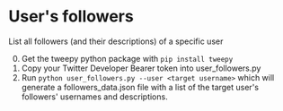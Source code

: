 # User's followers
List all followers (and their descriptions) of a specific user 

 0) Get the tweepy python package with `pip install tweepy`
 1) Copy your Twitter Developer Bearer token into user_followers.py
 2) Run `python user_followers.py --user <target username>` which will generate a followers_data.json file with a list of the target user's followers' usernames and descriptions.
